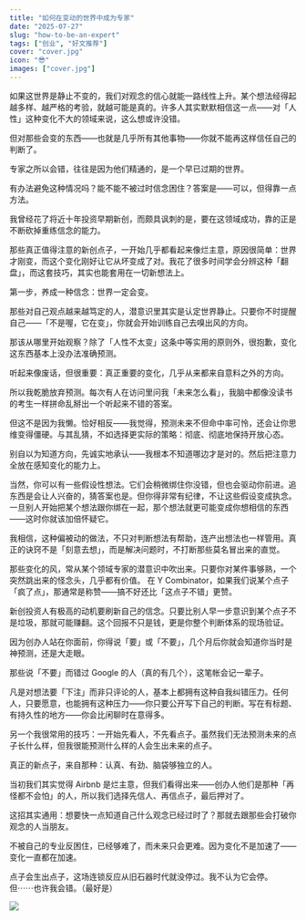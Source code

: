 ```yaml
---
title: "如何在变动的世界中成为专家"
date: "2025-07-27"
slug: "how-to-be-an-expert"
tags: ["创业", "好文推荐"]
cover: "cover.jpg"
icon: "😎"
images: ["cover.jpg"]
---
```

如果这世界是静止不变的，我们对观念的信心就能一路线性上升。某个想法经得起越多样、越严格的考验，就越可能是真的。许多人其实默默相信这一点——对「人性」这种变化不大的领域来说，这么想或许没错。



但对那些会变的东西——也就是几乎所有其他事物——你就不能再这样信任自己的判断了。



专家之所以会错，往往是因为他们精通的，是一个早已过期的世界。



有办法避免这种情况吗？能不能不被过时信念困住？答案是——可以，但得靠一点方法。



我曾经花了将近十年投资早期新创，而颇具讽刺的是，要在这领域成功，靠的正是不断砍掉重练信念的能力。



那些真正值得注意的新创点子，一开始几乎都看起来像烂主意，原因很简单：世界才刚变，而这个变化刚好让它从坏变成了对。我花了很多时间学会分辨这种「翻盘」，而这套技巧，其实也能套用在一切新想法上。



第一步，养成一种信念：世界一定会变。



那些对自己观点越来越笃定的人，潜意识里其实是认定世界静止。只要你不时提醒自己——「不是喔，它在变」，你就会开始训练自己去嗅出风的方向。



那该从哪里开始观察？除了「人性不太变」这条中等实用的原则外，很抱歉，变化这东西基本上没办法准确预测。



听起来像废话，但很重要：真正重要的变化，几乎从来都来自意料之外的方向。



所以我乾脆放弃预测。每次有人在访问里问我「未来怎么看」，我脑中都像没读书的考生一样拼命乱掰出一个听起来不错的答案。



但这不是因为我懒。恰好相反——我觉得，预测未来不但命中率可怜，还会让你思维变得僵硬。与其乱猜，不如选择更实际的策略：彻底、彻底地保持开放心态。



别自以为知道方向，先诚实地承认——我根本不知道哪边才是对的。然后把注意力全放在感知变化的能力上。



当然，你可以有一些假设性想法。它们会稍微绑住你没错，但也会驱动你前进。追东西是会让人兴奋的，猜答案也是。但你得非常有纪律，不让这些假设变成执念。
一旦别人开始把某个想法跟你绑在一起，那个想法就更可能变成你想相信的东西——这时你就该加倍怀疑它。



我相信，这种偏被动的做法，不只对判断想法有帮助，连产出想法也一样管用。真正的诀窍不是「刻意去想」，而是解决问题时，不打断那些莫名冒出来的直觉。



那些变化的风，常从某个领域专家的潜意识中吹出来。只要你对某件事够熟，一个突然跳出来的怪念头，几乎都有价值。
在 Y Combinator，如果我们说某个点子「疯了点」，那通常是称赞——搞不好还比「这点子不错」更赞。



新创投资人有极高的动机要刷新自己的信念。只要比别人早一步意识到某个点子不是垃圾，那就可能赚翻。这个回报不只是钱，更是你整个判断体系的现场验证。



因为创办人站在你面前，你得说「要」或「不要」，几个月后你就会知道你当时是神预测，还是大走眼。



那些说「不要」而错过 Google 的人（真的有几个），这笔帐会记一辈子。



凡是对想法要「下注」而非只评论的人，基本上都拥有这种自我纠错压力。任何人，只要愿意，也能拥有这种压力——你只要公开写下自己的判断。写在有标题、有持久性的地方——你会比闲聊时在意得多。



另一个我很常用的技巧：一开始先看人，不先看点子。虽然我们无法预测未来的点子长什么样，但我很能预测什么样的人会生出未来的点子。



真正的新点子，来自那种：认真、有劲、脑袋够独立的人。



当初我们其实觉得 Airbnb 是烂主意，但我们看得出来——创办人他们是那种「再怪都不会怕」的人，所以我们选择先信人、再信点子，最后押对了。



这招其实通用：想要快一点知道自己什么观念已经过时了？那就去跟那些会打破你观念的人当朋友。



不被自己的专业反困住，已经够难了，而未来只会更难。因为变化不是加速了——变化一直都在加速。



点子会生出点子，这场连锁反应从旧石器时代就没停过。我不认为它会停。
但⋯⋯也许我会错。（最好是）




![](https://prod-files-secure.s3.us-west-2.amazonaws.com/112d0858-5090-4d34-a606-b75eb8d65fd2/46476355-9cf3-4e99-9b7a-3531bc426380/1000202064.png?X-Amz-Algorithm=AWS4-HMAC-SHA256&X-Amz-Content-Sha256=UNSIGNED-PAYLOAD&X-Amz-Credential=ASIAZI2LB466SDIBDO3A%2F20250804%2Fus-west-2%2Fs3%2Faws4_request&X-Amz-Date=20250804T201628Z&X-Amz-Expires=3600&X-Amz-Security-Token=IQoJb3JpZ2luX2VjEBQaCXVzLXdlc3QtMiJHMEUCIFk65skHHivfJWII77LHmj66MQYfgCZGja29JQfmthylAiEAnMqxRYFaijUS8KhGpTxbMf9WRENiTJF%2B%2FrFoDfkrHCAq%2FwMITRAAGgw2Mzc0MjMxODM4MDUiDLeLO0lU0ECJD3h18SrcA8NdyLEGyGTvXFobjDej28%2FtW6jrPJfOI5wUuVaY%2BL%2FES4kGJyjUAsRCFD0bspgia8mcSeco8lbqxUx6Ovkb7a5wxNvXjNKSE%2FRTJMtYieisNzp%2B3WT8%2FOH3KRN4%2BIbuYCy35o7Fg0gUcEdaquoW8C94aw%2FTuRvQPl4Ka%2FEQfKj7dSnnX%2BH1CGCULmbbLtNB3TfX7YkROlW97SKTqASwQDTKkMqE1J32G2eK206JeQnmXDt479vbo7HYCEARR%2BhoERm5XWT%2F%2FGwO9I56ki0yEnlvUNefgW870QRrmwG9en0edfcyIVeoLX1%2BOrS8lf%2BKkKKM3q4qGMubIvI53zQ%2BHaSGFpUt5IlUhFNvJGGapZE123xr2Q4otilF4A6QZg0zS%2B64SiuANkk7B2OuaKC0xDIBKowRq%2FErEemTl09jg9IjNNjLIgGc1keZx3DKIm5gYK8rnNZRS%2BrHHS%2FJju4bzxJuoZeQlAth229WwfLVCzveNsqoHYLAxf5VKSzgJu%2FA0g6zjTNrVkgHwa4jD9Ngas%2Fi%2FhdoI46TJm%2F6tfXnT%2F1FseiMjN6DfL35%2BofSZu%2FKhJBa%2BSeDScuOq9Yebt6E%2BJQ56vTsFjuMDcMLqVXkrRpbFfnR6cXZtycmryV6MO2mxMQGOqUBLrAwe2cYepZYEvjRBC26Fm3TCMwaSb3MGysKKGOVd%2F1URUSbmRWqRoD2CFp%2FYqOcjO%2B31%2FanRl24z5ArLP56Z5xsYDCUE7KvVOxG3BHV9pPVLei73TCfRu7hmMs4YTDojh6dj9wwH9PuG7otl6HBq%2FrEl9wnDekhCgRpbD1TSBazZg2qJCDs7uaWtaV7THfQYfliXvoyvneIqZ%2FmzJDkJyTrOblp&X-Amz-Signature=b8e4736066f845aaecdb95dcc36b1a05a5f6ed97a5e8217cb7e683566158deef&X-Amz-SignedHeaders=host&x-amz-checksum-mode=ENABLED&x-id=GetObject)

